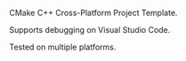 CMake C++ Cross-Platform Project Template. 

Supports debugging on Visual Studio Code.

Tested on multiple platforms.
